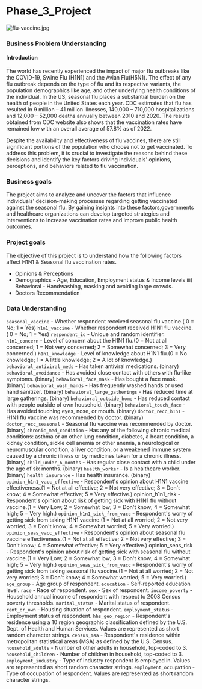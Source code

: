 # Phase_3_Project
![flu-vaccine.jpg](attachment:flu-vaccine.jpg)

### Business Problem Understanding
#### Introduction
The world has recently experienced the impact of major flu outbreaks like the COVID-19, Swine Flu (H1N1) and the Avian Flu(H5N1). The effect of any flu outbreak depends on the type of flu and its respective variants, the population demographics like age, and other underlying health conditions of the individual. In the US, seasonal flu places a substantial burden on the health of people in the United States each year. CDC estimates that flu has resulted in 9 million – 41 million illnesses, 140,000 – 710,000 hospitalizations and 12,000 – 52,000 deaths annually between 2010 and 2020. The results obtained from CDC website also shows that the vaccination rates have remained low with an overall average of 57.8% as of 2022.

Despite the availability and effectiveness of flu vaccines, there are still significant portions of the population who choose not to get vaccinated. To address this problem, it is crucial to investigate the reasons behind these decisions and identify the key factors driving individuals' opinions, perceptions, and behaviors related to flu vaccination.

### Business goals
The project aims to analyze and uncover the factors that influence individuals' decision-making processes regarding getting vaccinated against the seasonal flu. By gaining insights into these factors,governments and healthcare organizations can develop targeted strategies and interventions to increase vaccination rates and improve public health outcomes.

### Project goals
The objective of this project is to understand how the following factors affect H1N1 & Seasonal flu vaccination rates.
* Opinions & Perceptions
* Demographics - Age, Education, Employment status & Income levels iii) Behavioral - Handwashing, masking and avoiding large crowds.
* Doctors Recommendation

### Data Understanding
`seasonal_vaccine` - Whether respondent received seasonal flu vaccine.( 0 = No; 1 = Yes)
`h1n1_vaccine` - Whether respondent received H1N1 flu vaccine. ( 0 = No; 1 = Yes)
`respondent_id` - Unique and random identifier.
`h1n1_concern` - Level of concern about the H1N1 flu.(0 = Not at all concerned; 1 = Not very concerned; 2 = Somewhat concerned; 3 = Very concerned.)
`h1n1_knowledge` - Level of knowledge about H1N1 flu.(0 = No knowledge; 1 = A little knowledge; 2 = A lot of knowledge.)
`behavioral_antiviral_meds` - Has taken antiviral medications. (binary)
`behavioral_avoidance` - Has avoided close contact with others with flu-like symptoms. (binary)
`behavioral_face_mask` - Has bought a face mask. (binary)
`behavioral_wash_hands` - Has frequently washed hands or used hand sanitizer. (binary)
`behavioral_large_gatherings` - Has reduced time at large gatherings. (binary)
`behavioral_outside_home` - Has reduced contact with people outside of own household. (binary)
`behavioral_touch_face` - Has avoided touching eyes, nose, or mouth. (binary)
`doctor_recc_h1n1` - H1N1 flu vaccine was recommended by doctor. (binary)
`doctor_recc_seasonal` - Seasonal flu vaccine was recommended by doctor. (binary)
`chronic_med_condition` - Has any of the following chronic medical conditions: asthma or an other lung condition, diabetes, a heart condition, a kidney condition, sickle cell anemia or other anemia, a neurological or neuromuscular condition, a liver condition, or a weakened immune system caused by a chronic illness or by medicines taken for a chronic illness. (binary)
`child_under_6_months` - Has regular close contact with a child under the age of six months. (binary)
`health_worker` - Is a healthcare worker. (binary)
`health_insurance` - Has health insurance. (binary)
`opinion_h1n1_vacc_effective` - Respondent's opinion about H1N1 vaccine effectiveness.(1 = Not at all effective; 2 = Not very effective; 3 = Don't know; 4 = Somewhat effective; 5 = Very effective.)
opinion_h1n1_risk - Respondent's opinion about risk of getting sick with H1N1 flu without vaccine.(1 = Very Low; 2 = Somewhat low; 3 = Don't know; 4 = Somewhat high; 5 = Very high.)
`opinion_h1n1_sick_from_vacc` - Respondent's worry of getting sick from taking H1N1 vaccine.(1 = Not at all worried; 2 = Not very worried; 3 = Don't know; 4 = Somewhat worried; 5 = Very worried.)
`opinion_seas_vacc_effective` - Respondent's opinion about seasonal flu vaccine effectiveness.(1 = Not at all effective; 2 = Not very effective; 3 = Don't know; 4 = Somewhat effective; 5 = Very effective.)
opinion_seas_risk - Respondent's opinion about risk of getting sick with seasonal flu without vaccine.(1 = Very Low; 2 = Somewhat low; 3 = Don't know; 4 = Somewhat high; 5 = Very high.)
`opinion_seas_sick_from_vacc` - Respondent's worry of getting sick from taking seasonal flu vaccine.(1 = Not at all worried; 2 = Not very worried; 3 = Don't know; 4 = Somewhat worried; 5 = Very worried.)
`age_group` - Age group of respondent.
`education` - Self-reported education level.
`race` - Race of respondent.
`sex` - Sex of respondent.
`income_poverty` - Household annual income of respondent with respect to 2008 Census poverty thresholds.
`marital_status` - Marital status of respondent.
`rent_or_own` - Housing situation of respondent.
`employment_status` - Employment status of respondent.
`hhs_geo_region` - Respondent's residence using a 10 region geographic classification defined by the U.S. Dept. of Health and Human Services. Values are represented as short random character strings.
`census_msa` - Respondent's residence within metropolitan statistical areas (MSA) as defined by the U.S. Census.
`household_adults` - Number of other adults in household, top-coded to 3.
`household_children` - Number of children in household, top-coded to 3.
`employment_industry` - Type of industry respondent is employed in. Values are represented as short random character strings.
`employment_occupation` - Type of occupation of respondent. Values are represented as short random character strings.